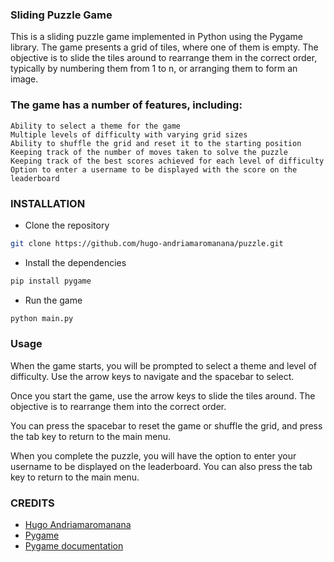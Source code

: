 ### Sliding Puzzle Game

This is a sliding puzzle game implemented in Python using the Pygame library. The game presents a grid of tiles, where one of them is empty. The objective is to slide the tiles around to rearrange them in the correct order, typically by numbering them from 1 to n, or arranging them to form an image.

### The game has a number of features, including:

    Ability to select a theme for the game
    Multiple levels of difficulty with varying grid sizes
    Ability to shuffle the grid and reset it to the starting position
    Keeping track of the number of moves taken to solve the puzzle
    Keeping track of the best scores achieved for each level of difficulty
    Option to enter a username to be displayed with the score on the leaderboard

### INSTALLATION

- Clone the repository
```bash
git clone https://github.com/hugo-andriamaromanana/puzzle.git
```

- Install the dependencies
```bash
pip install pygame
```

- Run the game
```bash
python main.py
```

### Usage

When the game starts, you will be prompted to select a theme and level of difficulty. Use the arrow keys to navigate and the spacebar to select.

Once you start the game, use the arrow keys to slide the tiles around. The objective is to rearrange them into the correct order.

You can press the spacebar to reset the game or shuffle the grid, and press the tab key to return to the main menu.

When you complete the puzzle, you will have the option to enter your username to be displayed on the leaderboard. You can also press the tab key to return to the main menu.

### CREDITS

- [Hugo Andriamaromanana](https://github.com/hugo-andriamaromanana)
- [Pygame](https://www.pygame.org/news)
- [Pygame documentation](https://www.pygame.org/docs/)